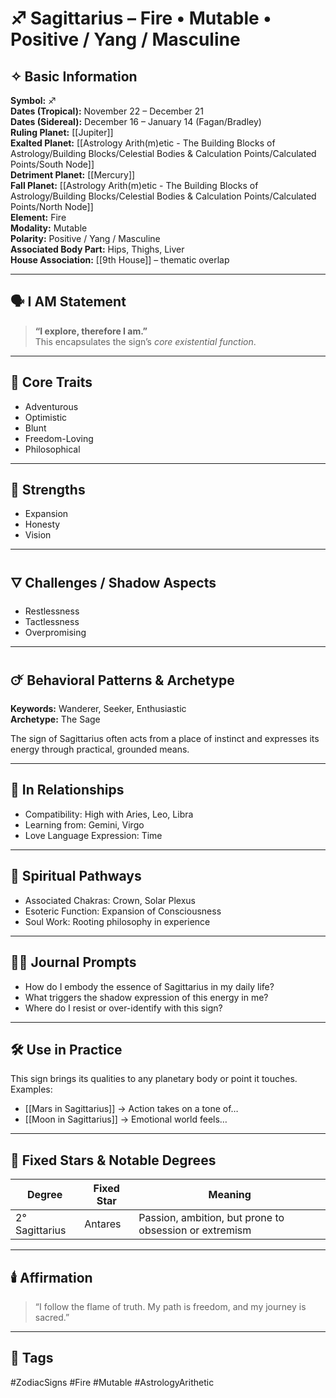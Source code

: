 # ♐ Sagittarius – Fire • Mutable • Positive / Yang / Masculine

## ✧ Basic Information
**Symbol:** ♐  
**Dates (Tropical):** November 22 – December 21  
**Dates (Sidereal):** December 16 – January 14 (Fagan/Bradley)  
**Ruling Planet:** [[Jupiter]]  
**Exalted Planet:** [[Astrology Arith(m)etic - The Building Blocks of Astrology/Building Blocks/Celestial Bodies & Calculation Points/Calculated Points/South Node]]  
**Detriment Planet:** [[Mercury]]  
**Fall Planet:** [[Astrology Arith(m)etic - The Building Blocks of Astrology/Building Blocks/Celestial Bodies & Calculation Points/Calculated Points/North Node]]  
**Element:** Fire  
**Modality:** Mutable  
**Polarity:** Positive / Yang / Masculine  
**Associated Body Part:** Hips, Thighs, Liver  
**House Association:** [[9th House]] – thematic overlap

---

## 🗣️ I AM Statement

> **“I explore, therefore I am.”**  
> This encapsulates the sign’s *core existential function*.

---

## 🔑 Core Traits
- Adventurous
- Optimistic
- Blunt
- Freedom-Loving
- Philosophical

---

## 🌿 Strengths
- Expansion
- Honesty
- Vision

---

## 🜄 Challenges / Shadow Aspects
- Restlessness
- Tactlessness
- Overpromising

---

## 🜚 Behavioral Patterns & Archetype

**Keywords:** Wanderer, Seeker, Enthusiastic  
**Archetype:** The Sage

The sign of Sagittarius often acts from a place of instinct and expresses its energy through practical, grounded means.

---

## 🌌 In Relationships

- Compatibility: High with Aries, Leo, Libra  
- Learning from: Gemini, Virgo  
- Love Language Expression: Time

---

## 🪷 Spiritual Pathways

- Associated Chakras: Crown, Solar Plexus  
- Esoteric Function: Expansion of Consciousness  
- Soul Work: Rooting philosophy in experience  

---

## ✍🏼 Journal Prompts

- How do I embody the essence of Sagittarius in my daily life?  
- What triggers the shadow expression of this energy in me?  
- Where do I resist or over-identify with this sign?

---

## 🛠️ Use in Practice

This sign brings its qualities to any planetary body or point it touches.  
Examples:

- [[Mars in Sagittarius]] → Action takes on a tone of…  
- [[Moon in Sagittarius]] → Emotional world feels…

---

## 🌠 Fixed Stars & Notable Degrees

| Degree | Fixed Star | Meaning |
|--------|------------|---------|
| 2° Sagittarius | Antares | Passion, ambition, but prone to obsession or extremism |

---

## 🕯️ Affirmation

> “I follow the flame of truth. My path is freedom, and my journey is sacred.”

---

## 🔖 Tags
#ZodiacSigns #Fire #Mutable #AstrologyArithetic
